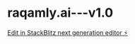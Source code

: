 # raqamly.ai---v1.0

[Edit in StackBlitz next generation editor ⚡️](https://stackblitz.com/~/github.com/abdelhalimemara/raqamly.ai---v1.0)